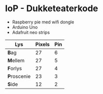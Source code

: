 # IoP - Dukketeaterkode

* Raspberry pie med wifi dongle
* Arduino Uno
* Adafruit neo strips

| Lys           | Pixels  | Pin |
| ------------- | ------- | --- |
| **B**ag       |      27 |   6 |
| **M**ellem    |      27 |   5 |
| **F**orlys    |      27 |   4 |
| **P**roscenie |      23 |   3 | 
| **S**ide      |      12 |   2 |


